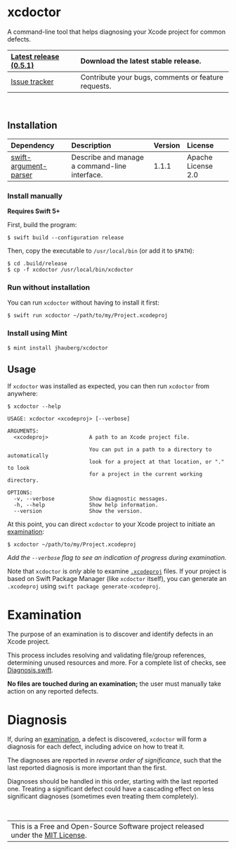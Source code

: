 # xcdoctor

A command-line tool that helps diagnosing your Xcode project for common defects.

| [Latest release (0.5.1)](https://github.com/jhauberg/xcdoctor/releases/tag/0.5.1) | Download the latest stable release.                 |
| :-------------------------------------------------------------------------------- | :-------------------------------------------------- |
| [Issue tracker](https://github.com/jhauberg/xcdoctor/issues)                      | Contribute your bugs, comments or feature requests. |

<br />

## Installation

| Dependency                                                              | Description                                   | Version | License            |
| :---------------------------------------------------------------------- | :-------------------------------------------- | :------ | :----------------- |
| [swift-argument-parser](https://github.com/apple/swift-argument-parser) | Describe and manage a command-line interface. | 1.1.1   | Apache License 2.0 |

### Install manually

**Requires Swift 5+**

First, build the program:

```shell
$ swift build --configuration release
```

Then, copy the executable to `/usr/local/bin` (or add it to `$PATH`):

```shell
$ cd .build/release
$ cp -f xcdoctor /usr/local/bin/xcdoctor
```

### Run without installation

You can run `xcdoctor` without having to install it first:

```shell
$ swift run xcdoctor ~/path/to/my/Project.xcodeproj
```

### Install using Mint

```shell
$ mint install jhauberg/xcdoctor
```

## Usage

If `xcdoctor` was installed as expected, you can then run `xcdoctor` from anywhere:

```shell
$ xcdoctor --help
```

```console
USAGE: xcdoctor <xcodeproj> [--verbose]

ARGUMENTS:
  <xcodeproj>             A path to an Xcode project file.

                          You can put in a path to a directory to automatically
                          look for a project at that location, or "." to look
                          for a project in the current working directory.

OPTIONS:
  -v, --verbose           Show diagnostic messages.
  -h, --help              Show help information.
  --version               Show the version.
```

At this point, you can direct `xcdoctor` to your Xcode project to initiate an [examination](#examination):

```shell
$ xcdoctor ~/path/to/my/Project.xcodeproj
```

*Add the `--verbose` flag to see an indication of progress during examination.*

Note that `xcdoctor` is _only_ able to examine [`.xcodeproj`](http://www.monobjc.net/xcode-project-file-format.html) files. If your project is based on Swift Package Manager (like `xcdoctor` itself), you can generate an `.xcodeproj` using `swift package generate-xcodeproj`.

# Examination

The purpose of an examination is to discover and identify defects in an Xcode project.

This process includes resolving and validating file/group references, determining unused resources and more. For a complete list of checks, see [Diagnosis.swift](https://github.com/jhauberg/xcdoctor/blob/master/Sources/XCDoctor/Diagnosis.swift#L14-L49).

**No files are touched during an examination;** the user must manually take action on any reported defects.

# Diagnosis

If, during an [examination](#examination), a defect is discovered, `xcdoctor` will form a diagnosis for each defect, including advice on how to treat it.

The diagnoses are reported in _reverse order of significance_, such that the last reported diagnosis is more important than the first.

Diagnoses should be handled in this order, starting with the last reported one. Treating a significant defect could have a cascading effect on less significant diagnoses (sometimes even treating them completely).

<br />

<table>
  <tr>
    <td>
      This is a Free and Open-Source Software project released under the <a href="LICENSE">MIT License</a>.
    </td>
  </tr>
</table>
